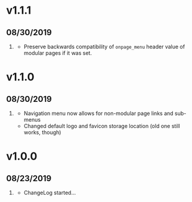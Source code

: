 # v1.1.1
##  08/30/2019

1. [](#bugfix)
    * Preserve backwards compatibility of `onpage_menu` header value of modular pages if it was set.

# v1.1.0
##  08/30/2019

1. [](#improved)
    * Navigation menu now allows for non-modular page links and sub-menus
    * Changed default logo and favicon storage location (old one still works, though)

# v1.0.0
##  08/23/2019

1. [](#new)
    * ChangeLog started...
